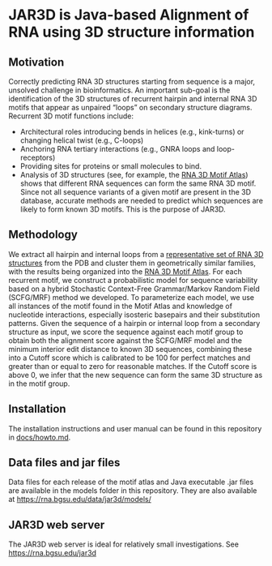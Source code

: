 # JAR3D is Java-based Alignment of RNA using 3D structure information

## Motivation
Correctly predicting RNA 3D structures starting from sequence is a major, unsolved challenge in bioinformatics. An important sub-goal is the identification of the 3D structures of recurrent hairpin and internal RNA 3D motifs that appear as unpaired “loops” on secondary structure diagrams. Recurrent 3D motif functions include:

* Architectural roles introducing bends in helices (e.g., kink-turns) or changing helical twist (e.g., C-loops)
* Anchoring RNA tertiary interactions (e.g., GNRA loops and loop-receptors)
* Providing sites for proteins or small molecules to bind.
* Analysis of 3D structures (see, for example, the [RNA 3D Motif Atlas](https://rna.bgsu.edu/rna3dhub/motifs)) shows that different RNA sequences can form the same RNA 3D motif. Since not all sequence variants of a given motif are present in the 3D database, accurate methods are needed to predict which sequences are likely to form known 3D motifs. This is the purpose of JAR3D.

## Methodology
We extract all hairpin and internal loops from a [representative set of RNA 3D structures](https://rna.bgsu.edu/rna3dhub/nrlist) from the PDB and cluster them in geometrically similar families, with the results being organized into the [RNA 3D Motif Atlas](https://rna.bgsu.edu/rna3dhub/motifs).
For each recurrent motif, we construct a probabilistic model for sequence variability based on a hybrid Stochastic Context-Free Grammar/Markov Random Field (SCFG/MRF) method we developed.
To parameterize each model, we use all instances of the motif found in the Motif Atlas and knowledge of nucleotide interactions, especially isosteric basepairs and their substitution patterns.
Given the sequence of a hairpin or internal loop from a secondary structure as input, we score the sequence against each motif group to obtain both the alignment score against the SCFG/MRF model and the minimum interior edit distance to known 3D sequences, combining these into a Cutoff score which is calibrated to be 100 for perfect matches and greater than or equal to zero for reasonable matches.
If the Cutoff score is above 0, we infer that the new sequence can form the same 3D structure as in the motif group.

## Installation

The installation instructions and user manual can be found in this repository in [docs/howto.md](https://github.com/BGSU-RNA/JAR3D/blob/master/docs/howto.md).

## Data files and jar files

Data files for each release of the motif atlas and Java executable .jar files are available in the models folder in this repository.
They are also available at https://rna.bgsu.edu/data/jar3d/models/

## JAR3D web server

The JAR3D web server is ideal for relatively small investigations.
See https://rna.bgsu.edu/jar3d

